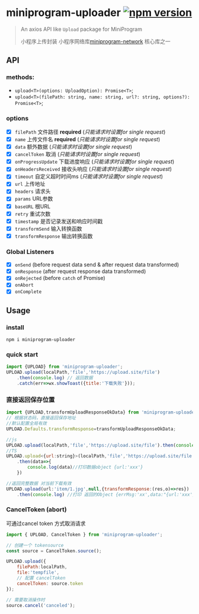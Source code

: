 # miniprogram-uploader [![npm version](https://badge.fury.io/js/miniprogram-uploader.svg)](https://npmjs.com/package/miniprogram-uploader)

> An axios API like `Upload` package for MiniProgram
>
> 小程序上传封装
> 小程序网络库[miniprogram-network](https://github.com/NewFuture/miniprogram-network) 核心库之一


## API

### methods:

* `upload<T>(options: UploadOption): Promise<T>`;
* `upload<T>(filePath: string, name: string, url?: string, options?):  Promise<T>`;

### options

* [x] `filePath` 文件路径  **required** (_只能请求时设置for single request_) 
* [x] `name` 上传文件名  **required** (_只能请求时设置for single request_) 
* [x] `data` 额外数据 (_只能请求时设置for single request_) 
* [x] `cancelToken` 取消 (_只能请求时设置for single request_) 
* [x] `onProgressUpdate` 下载进度响应 (_只能请求时设置for single request_) 
* [x] `onHeadersReceived` 接收头响应 (_只能请求时设置for single request_) 
* [x] `timeout` 自定义超时时间ms (_只能请求时设置for single request_)
* [x] `url` 上传地址
* [x] `headers` 请求头
* [x] `params` URL参数
* [x] `baseURL` 根URL
* [x] `retry` 重试次数
* [x] `timestamp` 是否记录发送和响应时间戳
* [x] `transformSend` 输入转换函数
* [x] `transformResponse` 输出转换函数

### Global Listeners

* [x] `onSend` (before request data send & after request data transformed)
* [x] `onResponse` (after request response data transformed)
* [x] `onRejected` (before `catch` of Promise)
* [x] `onAbort`
* [x] `onComplete`

## Usage

### install
```
npm i miniprogram-uploader
```

### quick start

```js
import {UPLOAD} from 'miniprogram-uploader';
UPLOAD.upload(localPath,'file','https://upload.site/file')
    .then(console.log) // 返回数据
    .catch(err=>wx.showToast({title:'下载失败'}));
```


### 直接返回保存位置

```js
import {UPLOAD,transformUploadResponseOkData} from 'miniprogram-uploader';
// 根据状态码，直接返回保存地址
//默认配置全局有效
UPLOAD.Defaults.transformResponse=transformUploadResponseOkData;

//js
UPLOAD.upload(localPath,'file','https://upload.site/file').then(console.log);//打印data string
//TS
UPLOAD.upload<{url:string}>(localPath,'file','https://upload.site/file')
    .then(data=>{
        console.log(data)//打印数据object {url:'xxx'}
    }) 

//返回完整数据 对当前下载有效
UPLOAD.upload(url:'item/1.jpg',null,{transformResponse:(res,o)=>res})
    .then(console.log) //打印 返回的Object {errMsg:'xx',data:"{url:'xxx'}"}
```



### CancelToken (abort)

可通过cancel token 方式取消请求
```js
import { UPLOAD, CancelToken } from 'miniprogram-uploader';

// 创建一个 tokensource
const source = CancelToken.source();

UPLOAD.upload({ 
    filePath:localPath,
    file:'tempfile', 
    // 配置 cancelToken
    cancelToken: source.token 
});

// 需要取消操作时
source.cancel('canceled');
```
